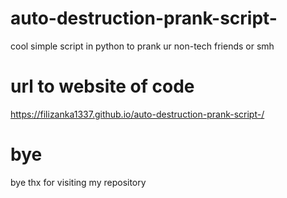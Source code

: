 # auto-destruction-prank-script-
cool simple script in python to prank ur non-tech friends or smh

# url to website of code

https://filizanka1337.github.io/auto-destruction-prank-script-/


# bye 

bye thx for visiting my repository 
